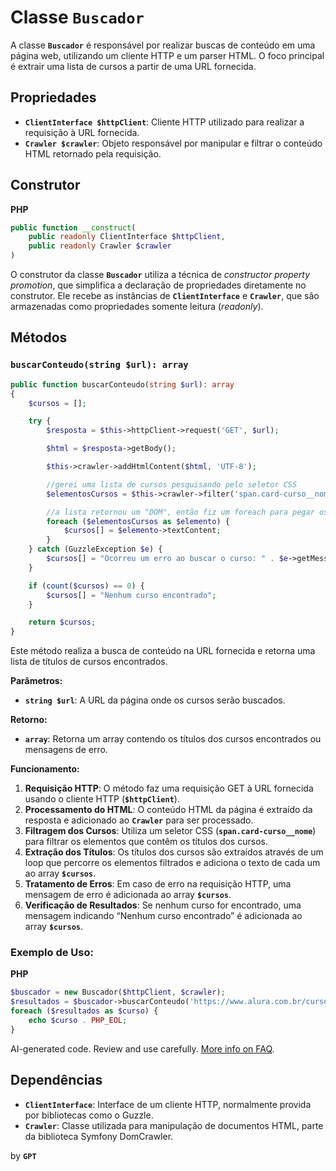 # Classe **`Buscador`**

A classe **`Buscador`** é responsável por realizar buscas de conteúdo em uma página web, utilizando um cliente HTTP e um parser HTML. O foco principal é extrair uma lista de cursos a partir de uma URL fornecida.

## Propriedades

- **`ClientInterface $httpClient`**: Cliente HTTP utilizado para realizar a requisição à URL fornecida.
- **`Crawler $crawler`**: Objeto responsável por manipular e filtrar o conteúdo HTML retornado pela requisição.

## Construtor

**PHP**

```php
public function __construct(
    public readonly ClientInterface $httpClient,
    public readonly Crawler $crawler
)
```

O construtor da classe **`Buscador`** utiliza a técnica de *constructor property promotion*, que simplifica a declaração de propriedades diretamente no construtor. Ele recebe as instâncias de **`ClientInterface`** e **`Crawler`**, que são armazenadas como propriedades somente leitura (*readonly*).

## Métodos

### **`buscarConteudo(string $url): array`**

```php
public function buscarConteudo(string $url): array
{
    $cursos = [];

    try {
        $resposta = $this->httpClient->request('GET', $url);

        $html = $resposta->getBody();

        $this->crawler->addHtmlContent($html, 'UTF-8');

        //gerei uma lista de cursos pesquisando pelo seletor CSS
        $elementosCursos = $this->crawler->filter('span.card-curso__nome');

        //a lista retornou um "DOM", então fiz um foreach para pegar os textContent's (títulos dos cursos)
        foreach ($elementosCursos as $elemento) {
            $cursos[] = $elemento->textContent;
        }
    } catch (GuzzleException $e) {
        $cursos[] = "Ocorreu um erro ao buscar o curso: " . $e->getMessage();
    }

    if (count($cursos) == 0) {
        $cursos[] = "Nenhum curso encontrado";
    }

    return $cursos;
}
```

Este método realiza a busca de conteúdo na URL fornecida e retorna uma lista de títulos de cursos encontrados.

**Parâmetros:**

- **`string $url`**: A URL da página onde os cursos serão buscados.

**Retorno:**

- **`array`**: Retorna um array contendo os títulos dos cursos encontrados ou mensagens de erro.

**Funcionamento:**

1. **Requisição HTTP**: O método faz uma requisição GET à URL fornecida usando o cliente HTTP (**`$httpClient`**).
2. **Processamento do HTML**: O conteúdo HTML da página é extraído da resposta e adicionado ao **`Crawler`** para ser processado.
3. **Filtragem dos Cursos**: Utiliza um seletor CSS (**`span.card-curso__nome`**) para filtrar os elementos que contêm os títulos dos cursos.
4. **Extração dos Títulos**: Os títulos dos cursos são extraídos através de um loop que percorre os elementos filtrados e adiciona o texto de cada um ao array **`$cursos`**.
5. **Tratamento de Erros**: Em caso de erro na requisição HTTP, uma mensagem de erro é adicionada ao array **`$cursos`**.
6. **Verificação de Resultados**: Se nenhum curso for encontrado, uma mensagem indicando “Nenhum curso encontrado” é adicionada ao array **`$cursos`**.

### Exemplo de Uso:

**PHP**

```php
$buscador = new Buscador($httpClient, $crawler);
$resultados = $buscador->buscarConteudo('https://www.alura.com.br/cursos-online-programacao/php');
foreach ($resultados as $curso) {
    echo $curso . PHP_EOL;
}
```

AI-generated code. Review and use carefully. [More info on FAQ](https://www.bing.com/new#faq).

## Dependências

- **`ClientInterface`**: Interface de um cliente HTTP, normalmente provida por bibliotecas como o Guzzle.
- **`Crawler`**: Classe utilizada para manipulação de documentos HTML, parte da biblioteca Symfony DomCrawler.

by **`GPT`**
